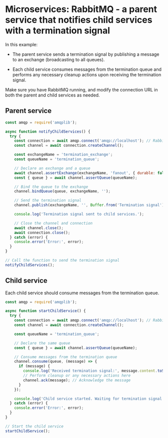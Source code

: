 # Microservices: RabbitMQ - a parent service that notifies child services with a termination signal

In this example:

- The parent service sends a termination signal by publishing a message to an exchange (broadcasting to all queues).

- Each child service consumes messages from the termination queue and performs any necessary cleanup actions upon receiving the termination signal.

Make sure you have RabbitMQ running, and modify the connection URL in both the parent and child services as needed.

## Parent service

```js
const amqp = require('amqplib');

async function notifyChildServices() {
  try {
    const connection = await amqp.connect('amqp://localhost'); // RabbitMQ server connection
    const channel = await connection.createChannel();

    const exchangeName = 'termination_exchange';
    const queueName = 'termination_queue';

    // Declare an exchange and a queue
    await channel.assertExchange(exchangeName, 'fanout', { durable: false });
    const { queue } = await channel.assertQueue(queueName);

    // Bind the queue to the exchange
    channel.bindQueue(queue, exchangeName, '');

    // Send the termination signal
    channel.publish(exchangeName, '', Buffer.from('Termination signal'));

    console.log('Termination signal sent to child services.');

    // Close the channel and connection
    await channel.close();
    await connection.close();
  } catch (error) {
    console.error('Error:', error);
  }
}

// Call the function to send the termination signal
notifyChildServices();
```

## Child service

Each child service should consume messages from the termination queue.

```js
const amqp = require('amqplib');

async function startChildService() {
  try {
    const connection = await amqp.connect('amqp://localhost'); // RabbitMQ server connection
    const channel = await connection.createChannel();

    const queueName = 'termination_queue';

    // Declare the same queue
    const { queue } = await channel.assertQueue(queueName);

    // Consume messages from the termination queue
    channel.consume(queue, (message) => {
      if (message) {
        console.log('Received termination signal:', message.content.toString());
        // Perform cleanup or any necessary actions here
        channel.ack(message); // Acknowledge the message
      }
    });

    console.log('Child service started. Waiting for termination signal...');
  } catch (error) {
    console.error('Error:', error);
  }
}

// Start the child service
startChildService();
```
